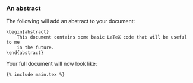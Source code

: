 ### An abstract

The following will add an abstract to your document:

```language-latex
\begin{abstract}
    This document contains some basic LaTeX code that will be useful to me
    in the future.
\end{abstract}
```

Your full document will now look like:

```language-latex
{% include main.tex %}
```
